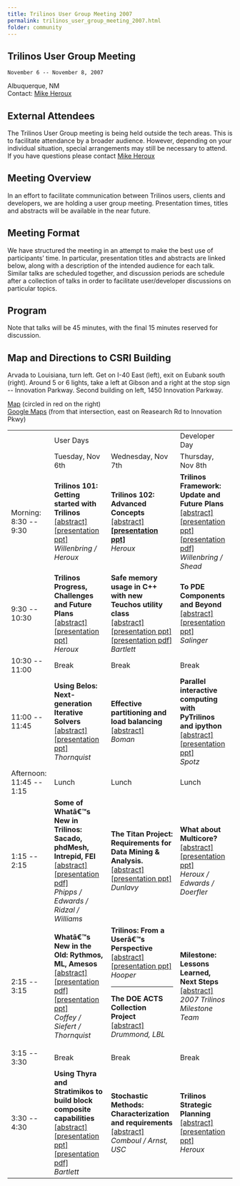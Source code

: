 ```yaml
---
title: Trilinos User Group Meeting 2007
permalink: trilinos_user_group_meeting_2007.html
folder: community
---
```


## Trilinos User Group Meeting  
    November 6 -- November 8, 2007  
    
Albuquerque, NM  
Contact: [Mike Heroux](mailto:maherou@sandia.gov)

## External Attendees

The Trilinos User Group meeting is being held outside the tech areas. This is to facilitate attendance by a broader audience. However, depending on your individual situation, special arrangements may still be necessary to attend. If you have questions please contact [Mike Heroux](mailto:maherou@sandia.gov)

## Meeting Overview

In an effort to facilitate communication between Trilinos users, clients and developers, we are holding a user group meeting. Presentation times, titles and abstracts will be available in the near future.

## Meeting Format

We have structured the meeting in an attempt to make the best use of participants’ time. In particular, presentation titles and abstracts are linked below, along with a description of the intended audience for each talk. Similar talks are scheduled together, and discussion periods are schedule after a collection of talks in order to facilitate user/developer discussions on particular topics.

## Program

Note that talks will be 45 minutes, with the final 15 minutes reserved for discussion.

## Map and Directions to CSRI Building

Arvada to Louisiana, turn left. Get on I-40 East (left), exit on Eubank south (right). Around 5 or 6 lights, take a left at Gibson and a right at the stop sign -- Innovation Parkway. Second building on left, 1450 Innovation Parkway.

[Map](images/csri_map.jpg) (circled in red on the right)  
[Google Maps](http://maps.google.com/maps?f=q&hl=en&q=Eubank+Blvd+SE+and+Research+Rd+SE,+Albuquerque,+NM+87111&ie=UTF8&z=17&ll=35.056989,-106.530519&spn=0.008229,0.010074&t=h&om=1) (from that intersection, east on Reasearch Rd to Innovation Pkwy)
<br>

<table id="programTable" class=" aligncenter" cellspacing="0" cellpadding="0">
<tbody>
<tr>
<td rowspan="2"></td>
<td colspan="2">User Days</td>
<td>Developer Day</td>
</tr>
<tr>
<td>Tuesday, Nov 6th</td>
<td>Wednesday, Nov 7th</td>
<td>Thursday, Nov 8th</td>
</tr>
<tr>
<td>Morning:<br />
8:30 -- 9:30</td>
<td><strong>Trilinos 101: Getting  started with Trilinos</strong><br />
<a href="http://trilinos.org/oldsite/events/trilinos_user_group_2007/abstracts/tuesday_8-30.html">[abstract]</a><br />
<a href="/pdfs/Trilinos101.ppt">[presentation ppt]</a><br />
<cite>Willenbring / Heroux</cite></td>
<td><strong>Trilinos 102: Advanced Concepts</strong><br />
<a href="http://trilinos.org/oldsite/events/trilinos_user_group_2007/abstracts/wednesday_8-30.html">[abstract]</a><br />
<a href="http://trilinos.org/oldsite/events/trilinos_user_group_2007/abstracts/wednesday_8-30.html"><strong>[presentation ppt]</strong></a><br />
<cite>Heroux</cite></td>
<td><strong>Trilinos Framework: Update and Future Plans</strong><br />
<a href="http://trilinos.org/oldsite/events/trilinos_user_group_2007/abstracts/thursday_8-30.html">[abstract]</a><br />
<a href="/pdfs/BuildingTrilinosUsingCMake.ppt">[presentation ppt]</a><br />
<a href="/pdfs/BuildingTrilinosUsingCMake.pdf">[presentation pdf]</a><br />
<cite>Willenbring / Shead</cite></td>
</tr>
<tr>
<td>9:30 -- 10:30</td>
<td><strong>Trilinos Progress, Challenges and Future Plans</strong><br />
<a href="http://trilinos.org/oldsite/events/trilinos_user_group_2007/abstracts/tuesday_9-30.html">[abstract]</a><br />
<a href="http://trilinos.sandia.gov/events/trilinos_user_group_2007/presentations/TrilinosProgressChallengesFutures.ppt">[presentation ppt]</a><br />
<cite>Heroux</cite></td>
<td><strong>Safe memory usage in C++ with new Teuchos utility class</strong><br />
<a href="http://trilinos.org/oldsite/events/trilinos_user_group_2007/abstracts/wednesday_9-30.html">[abstract]</a><br />
<a href="/pdfs/TUG2007_Teuchos_MemoryManagement.ppt">[presentation ppt]</a><br />
<a href="/pdfs/TUG2007_Teuchos_MemoryManagement.pdf">[presentation pdf]</a><br />
<cite>Bartlett</cite></td>
<td><strong>To PDE Components and Beyond</strong><br />
<a href="http://trilinos.org/oldsite/events/trilinos_user_group_2007/abstracts/thursday_9-30.html">[abstract]</a><br />
<a href="/pdfs/TUG_ComponentsVisionRoadmap.ppt">[presentation ppt]</a><br />
<cite>Salinger</cite></td>
</tr>
<tr>
<td>10:30 -- 11:00</td>
<td>Break</td>
<td>Break</td>
<td>Break</td>
</tr>
<tr>
<td>11:00 -- 11:45</td>
<td><strong>Using Belos: Next-generation Iterative Solvers</strong><br />
<a href="http://trilinos.org/oldsite/events/trilinos_user_group_2007/abstracts/tuesday_11-00.html">[abstract]</a><br />
<a href="/pdfs/TUG_Belos_Users.ppt">[presentation ppt]</a><br />
<cite>Thornquist</cite></td>
<td><strong>Effective partitioning and load balancing</strong><br />
<a href="http://trilinos.org/oldsite/events/trilinos_user_group_2007/abstracts/wednesday_11-00.html">[abstract]</a><br />
<cite>Boman</cite></td>
<td><strong>Parallel interactive computing with PyTrilinos and ipython</strong><br />
<a href="http://trilinos.org/oldsite/events/trilinos_user_group_2007/abstracts/thursday_11-00.html">[abstract]</a><br />
<a href="/pdfs/ParallelInteractivePyTrilinos.ppt">[presentation ppt]</a><br />
<cite>Spotz</cite></td>
</tr>
<tr>
<td>Afternoon:<br />
11:45 -- 1:15</td>
<td>Lunch</td>
<td>Lunch</td>
<td>Lunch</td>
</tr>
<tr>
<td>1:15 -- 2:15</td>
<td><strong>Some of Whatâ€™s New in Trilinos: Sacado, phdMesh, Intrepid, FEI</strong><br />
<a href="http://trilinos.org/oldsite/events/trilinos_user_group_2007/abstracts/tuesday_1-15.html">[abstract]</a><br />
<a href="/pdfs/Sacado_07.pdf">[presentation pdf]</a><br />
<cite>Phipps / Edwards / Ridzal / Williams</cite></td>
<td><strong>The Titan Project: Requirements for Data Mining &amp; Analysis.</strong><br />
<a href="http://trilinos.org/oldsite/events/trilinos_user_group_2007/abstracts/wednesday_1-15.html">[abstract]</a><br />
<a href="/pdfs/Dunlavy_TUG_2007.ppt">[presentation ppt]</a><br />
<cite>Dunlavy</cite></td>
<td><strong>What about Multicore?</strong><br />
<a href="http://trilinos.org/oldsite/events/trilinos_user_group_2007/abstracts/thursday_1-15.html">[abstract]</a><br />
<a href="/pdfs/WhatAboutMulticore.ppt">[presentation ppt]</a><br />
<cite>Heroux / Edwards / Doerfler</cite></td>
</tr>
<tr>
<td>2:15 -- 3:15</td>
<td><strong>Whatâ€™s New in the Old: Rythmos, ML, Amesos</strong><br />
<a href="http://trilinos.org/oldsite/events/trilinos_user_group_2007/abstracts/tuesday_2-15.html">[abstract]</a><br />
<a href="/pdfs/tug07.pdf">[presentation pdf]</a><br />
<a href="/pdfs/TUG_Amesos_Users.ppt">[presentation ppt]</a><br />
<cite>Coffey / Siefert / Thornquist</cite></td>
<td><strong>Trilinos: From a Userâ€™s Perspective</strong><br />
<a href="http://trilinos.org/oldsite/events/trilinos_user_group_2007/abstracts/wednesday_2-15_1.html">[abstract]</a><br />
<a href="/pdfs/Hooper_TUG_2007_v1.ppt">[presentation ppt]</a><br />
<cite>Hooper</cite></p>
<hr size="1" width="100%" />
<p><strong>The DOE ACTS Collection Project</strong><br />
<a href="http://trilinos.org/oldsite/events/trilinos_user_group_2007/abstracts/wednesday_2-15_2.html">[abstract]</a><br />
<cite>Drummond, LBL</cite></td>
<td><strong>Milestone: Lessons Learned, Next Steps</strong><br />
<a href="http://trilinos.org/oldsite/events/trilinos_user_group_2007/abstracts/thursday_2-15.html">[abstract]</a><br />
<cite>2007 Trilinos Milestone Team</cite></td>
<tr>
<td>3:15 -- 3:30</td>
<td>Break</td>
<td>Break</td>
<td>Break</td>
<tr>
<td>3:30 -- 4:30</td>
<td><strong>Using Thyra and Stratimikos to build block composite capabilities</strong><br />
<a href="http://trilinos.org/oldsite/events/trilinos_user_group_2007/abstracts/tuesday_3-30.html">[abstract]</a><br />
<a href="/pdfs/TUG2007_Thyra_Implicit.ppt">[presentation ppt]</a><br />
<a href="/pdfs/TUG2007_Thyra_Implicit.pdf">[presentation pdf]</a><br />
<cite>Bartlett</cite></td>
<td><strong>Stochastic Methods: Characterization and requirements</strong><br />
<a href="http://trilinos.org/oldsite/events/trilinos_user_group_2007/abstracts/wednesday_3-30.html">[abstract]</a><br />
<cite>Comboul / Arnst, USC</cite></td>
<td><strong>Trilinos Strategic Planning</strong><br />
<a href="http://trilinos.org/oldsite/events/trilinos_user_group_2007/abstracts/thursday_3-30.html">[abstract]</a><br />
<a href="/pdfs/TrilinosStrategicPlanning.ppt">[presentation ppt]</a><br />
<cite>Heroux</cite></td>
